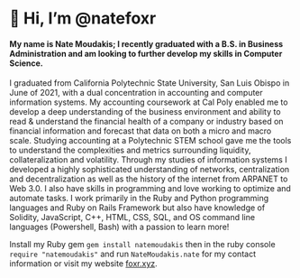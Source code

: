 
# 👋 Hi, I’m @natefoxr

#### My name is Nate Moudakis; I recently graduated with a B.S. in Business Administration and am looking to further develop my skills in Computer Science.

I graduated from California Polytechnic State University, San Luis Obispo in June of 2021, with a dual concentration in accounting and computer information systems. My accounting coursework at Cal Poly enabled me to develop a deep understanding of the business environment and ability to read & understand the financial health of a company or industry based on financial information and forecast that data on both a micro and macro scale. Studying accounting at a Polytechnic STEM school gave me the tools to understand the complexities and metrics surrounding liquidity, collateralization and volatility. Through my studies of information systems I developed a highly sophisticated understanding of networks, centralization and decentralization as well as the history of the internet from ARPANET to Web 3.0. I also have skills in programming and love working to optimize and automate tasks. I work primarily in the Ruby and Python programming languages and Ruby on Rails Framework but also have knowledge of Solidity, JavaScript, C++, HTML, CSS, SQL, and OS command line languages (Powershell, Bash) with a passion to learn more!

Install my Ruby gem `gem install natemoudakis` then in the ruby console `require "natemoudakis"` and run `NateMoudakis.nate` for my contact information or visit my website [foxr.xyz](www.foxr.xyz).
